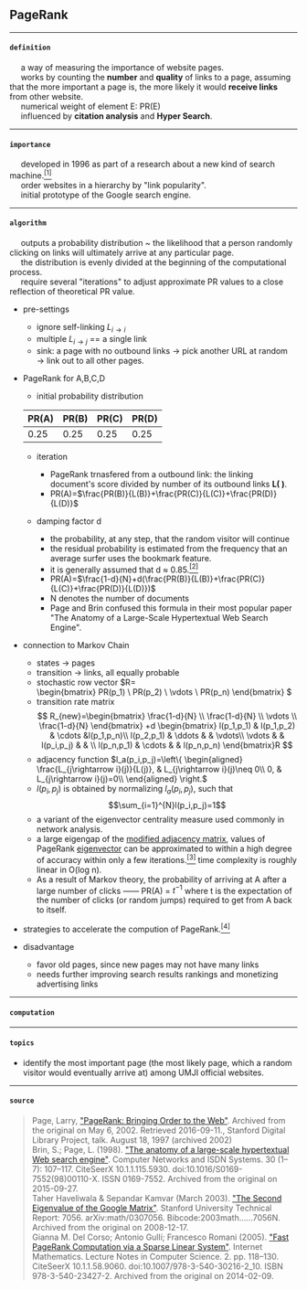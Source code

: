 <script src="//www.90168.org cdn.mathjax.org/mathjax/latest/MathJax.js?config=TeX-AMS-MML_HTMLorMML"></script>

## PageRank

---

#### `definition`
<p> 
&nbsp;&nbsp;&nbsp;&nbsp;&nbsp;a way of measuring the importance of website pages.
<br>
&nbsp;&nbsp;&nbsp;&nbsp;&nbsp;works by counting the <b>number</b> and <b>quality</b> of links to a page, assuming that the more important a page is, the more likely it would <b>receive links</b> from other website.
<br>
&nbsp;&nbsp;&nbsp;&nbsp;&nbsp;numerical weight of element E: PR(E)
<br>
&nbsp;&nbsp;&nbsp;&nbsp;&nbsp;influenced by <b>citation analysis</b> and <b>Hyper Search</b>.
</p>

---

#### `importance`

<p>
&nbsp;&nbsp;&nbsp;&nbsp;&nbsp;developed in 1996 as part of a research about a new kind of search machine.<a href="#q2"><sup>[1]</sup></a>
<br>
&nbsp;&nbsp;&nbsp;&nbsp;&nbsp;order websites in a hierarchy by "link popularity".
<br>
&nbsp;&nbsp;&nbsp;&nbsp;&nbsp;initial prototype of the Google search engine.
</p>

---

#### `algorithm`
<p>
&nbsp;&nbsp;&nbsp;&nbsp;&nbsp;outputs a probability distribution ~ the likelihood that a person randomly clicking on links will ultimately arrive at any particular page.
<br>
&nbsp;&nbsp;&nbsp;&nbsp;&nbsp;the distribution is evenly divided at the beginning of the computational process.
<br>
&nbsp;&nbsp;&nbsp;&nbsp;&nbsp;require several "iterations" to adjust approximate PR values to a close reflection of theoretical PR value.
</p>

+ pre-settings
   + ignore self-linking $L_{i\rightarrow i}$
   + multiple $L_{i\rightarrow j}$ == a single link
   + sink: a page with no outbound links $\rightarrow$ pick another URL at random $\rightarrow$ link out to all other pages.
+ PageRank for A,B,C,D
   + initial probability distribution

   | PR(A) | PR(B) | PR(C) | PR(D) |
   | ---- | ---- | ---- | ---- |
   | 0.25 | 0.25 | 0.25 | 0.25 |

   + iteration
      + PageRank trnasfered from a outbound link: the linking document's score divided by number of its outbound links <b>L( )</b>.
      + PR(A)=$\frac{PR(B)}{L(B)}+\frac{PR(C)}{L(C)}+\frac{PR(D)}{L(D)}$
      
   + damping factor d
      + the probability, at any step, that the random visitor will continue
      + the residual probability is estimated from the frequency that an average surfer uses the bookmark feature.
      + it is generally assumed that d $\approx$ 0.85.[$^{[2]}$](#q2)
      + PR(A)=$\frac{1-d}{N}+d(\frac{PR(B)}{L(B)}+\frac{PR(C)}{L(C)}+\frac{PR(D)}{L(D)})$
      + N denotes the number of documents
      + Page and Brin confused this formula in their most popular paper "The Anatomy of a Large-Scale Hypertextual Web Search Engine".


+ connection to Markov Chain
   + states $\rightarrow$ pages
   + transition $\rightarrow$ links, all equally probable
   + <span id="eigenvector">stochastic row vector</span> $R=  
     \begin{bmatrix}
      PR(p_1) \\
      PR(p_2) \\
      \vdots \\
      PR(p_n)
     \end{bmatrix}
     $
   + <span id="adjacency-matrix">transition rate matrix</span>
     $$
     R_{new}=\begin{bmatrix}
      \frac{1-d}{N} \\
      \frac{1-d}{N} \\
      \vdots \\
      \frac{1-d}{N}
     \end{bmatrix}
     +d
     \begin{bmatrix}
       l(p_1,p_1) & l(p_1,p_2) & \cdots &l(p_1,p_n)\\
       l(p_2,p_1) & \ddots & & \vdots\\
       \vdots & & l(p_i,p_j) & & \\
       l(p_n,p_1) & \cdots & & l(p_n,p_n)
     \end{bmatrix}R
     $$
   + adjacency function $l_a(p_i,p_j)=\left\{
        \begin{aligned}
           \frac{L_{j\rightarrow i}(j)}{L(j)}, & L_{j\rightarrow i}(j)\neq 0\\
           0, & L_{j\rightarrow i}(j)=0\\
        \end{aligned}
      \right.$
   + $l(p_i,p_j)$ is obtained by normalizing $l_a(p_i,p_j)$, such that
   $$\sum_{i=1}^{N}l(p_i,p_j)=1$$
   + a variant of the eigenvector centrality measure used commonly in network analysis.
   + a large eigengap of the [modified adjacency matrix](#adjacency-matrix), values of PageRank [eigenvector](#eigenvector) can be approximated to within a high degree of accuracy within only a few iterations.[$^{[3]}$](#q3)
   time complexity is roughly linear in O(log n).
   + As a result of Markov theory, the probability of arriving at A after a large number of clicks —— PR(A) = $t^{-1}$
   where t is the expectation of the number of clicks (or random jumps) required to get from A back to itself.
+ strategies to accelerate the compution of PageRank.[$^{[4]}$](#q4)
+ disadvantage
   + favor old pages, since new pages may not have many links
   + needs further improving search results rankings and monetizing advertising links

---
#### `computation`




---
#### `topics`

+ identify the most important page (the most likely page, which a random visitor would eventually arrive at) among UMJI official websites.

---
#### `source`
<blockquote>
<span id="q1">
Page, Larry, <a href="PageRank-Bringing Order to the Web.pdf">"PageRank: Bringing Order to the Web"</a>. Archived from the original on May 6, 2002. Retrieved 2016-09-11., Stanford Digital Library Project, talk. August 18, 1997 (archived 2002)
</span>
<br>
<span id="q2">
Brin, S.; Page, L. (1998). <a href="./The Anatomy of a Search Engine.pdf">"The anatomy of a large-scale hypertextual Web search engine"</a>. 
Computer Networks and ISDN Systems. 30 (1–7): 107–117. CiteSeerX 10.1.1.115.5930. doi:10.1016/S0169-7552(98)00110-X. ISSN 0169-7552. Archived from the original on 2015-09-27.
</span>
<br>
<span id="q3">
Taher Haveliwala & Sepandar Kamvar (March 2003). <a href="./The Second Eigenvalue of the Google Matrix.pdf">"The Second Eigenvalue of the Google Matrix"</a>. Stanford University Technical Report: 7056. arXiv:math/0307056. Bibcode:2003math......7056N. Archived from the original on 2008-12-17.
</span>
<br>
<span id="q4">
Gianna M. Del Corso; Antonio Gullí; Francesco Romani (2005). <a href="Fast PageRank Computation via a Sparse Linear System.pdf">"Fast PageRank Computation via a Sparse Linear System"</a>. Internet Mathematics. Lecture Notes in Computer Science. 2. pp. 118–130. CiteSeerX 10.1.1.58.9060. doi:10.1007/978-3-540-30216-2_10. ISBN 978-3-540-23427-2. Archived from the original on 2014-02-09.
</span>
</blockquote>


